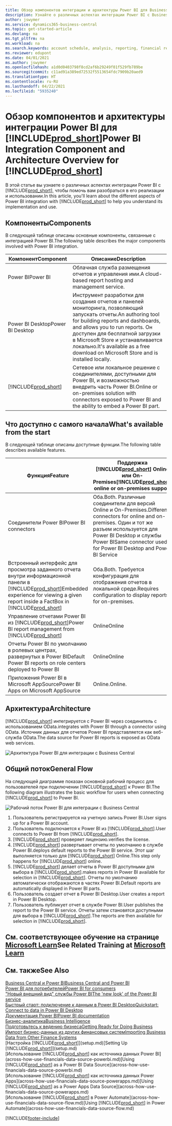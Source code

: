 ```yaml
---
title: Обзор компонентов интеграции и архитектуры Power BI для Business Central | Документация Майкрософт
description: Узнайте о различных аспектах интеграции Power BI с Business Central.
author: jswymer
ms.service: dynamics365-business-central
ms.topic: get-started-article
ms.devlang: na
ms.tgt_pltfrm: na
ms.workload: na
ms.search.keywords: account schedule, analysis, reporting, financial report, business intelligence, KPI
ms.reviewer: edupont
ms.date: 04/01/2021
ms.author: jswymer
ms.openlocfilehash: a1d0d0403798f8cd2af6b29249f01f529fb789be
ms.sourcegitcommit: c11ad91a389ed72532f5513654fdc7909b20aed9
ms.translationtype: HT
ms.contentlocale: ru-RU
ms.lasthandoff: 04/22/2021
ms.locfileid: "5935240"
---
```

# <a name="power-bi-integration-component-and-architecture-overview-for-prod_short"></a><span data-ttu-id="89459-103">Обзор компонентов и архитектуры интеграции Power BI для [!INCLUDE[prod_short](includes/prod_short.md)]</span><span class="sxs-lookup"><span data-stu-id="89459-103">Power BI Integration Component and Architecture Overview for [!INCLUDE[prod_short](includes/prod_short.md)]</span></span>

<span data-ttu-id="89459-104">В этой статье вы узнаете о различных аспектах интеграции Power BI с [!INCLUDE[prod_short](includes/prod_short.md)], чтобы помочь вам разобраться в его реализации и использовании.</span><span class="sxs-lookup"><span data-stu-id="89459-104">In this article, you'll learn about the different aspects of Power BI integration with [!INCLUDE[prod_short](includes/prod_short.md)] to help you understand its implementation and use.</span></span>

## <a name="components"></a><span data-ttu-id="89459-105">Компоненты</span><span class="sxs-lookup"><span data-stu-id="89459-105">Components</span></span>

<span data-ttu-id="89459-106">В следующей таблице описаны основные компоненты, связанные с интеграцией Power BI.</span><span class="sxs-lookup"><span data-stu-id="89459-106">The following table describes the major components involved with Power BI integration.</span></span>

|<span data-ttu-id="89459-107">Компонент</span><span class="sxs-lookup"><span data-stu-id="89459-107">Component</span></span>|<span data-ttu-id="89459-108">Описание</span><span class="sxs-lookup"><span data-stu-id="89459-108">Description</span></span>|
|---------|-----------|
|<span data-ttu-id="89459-109">Power BI</span><span class="sxs-lookup"><span data-stu-id="89459-109">Power BI</span></span>|<span data-ttu-id="89459-110">Облачная служба размещения отчетов и управления ими.</span><span class="sxs-lookup"><span data-stu-id="89459-110">A cloud-based report hosting and management service.</span></span>|
|<span data-ttu-id="89459-111">Power BI Desktop</span><span class="sxs-lookup"><span data-stu-id="89459-111">Power BI Desktop</span></span>|<span data-ttu-id="89459-112">Инструмент разработки для создания отчетов и панелей мониторинга, позволяющий запускать отчеты.</span><span class="sxs-lookup"><span data-stu-id="89459-112">An authoring tool for building reports and dashboards, and allows you to run reports.</span></span> <span data-ttu-id="89459-113">Он доступен для бесплатной загрузки в Microsoft Store и устанавливается локально.</span><span class="sxs-lookup"><span data-stu-id="89459-113">It's available as a free download on Microsoft Store and is installed locally.</span></span>|
|[!INCLUDE[prod_short](includes/prod_short.md)]|<span data-ttu-id="89459-114">Сетевое или локальное решение с соединителями, доступными для Power BI, и возможностью внедрить часть Power BI.</span><span class="sxs-lookup"><span data-stu-id="89459-114">Online or on-premises solution with connectors exposed to Power BI and the ability to embed a Power BI part.</span></span>|

## <a name="whats-available-from-the-start"></a><span data-ttu-id="89459-115">Что доступно с самого начала</span><span class="sxs-lookup"><span data-stu-id="89459-115">What's available from the start</span></span>

<span data-ttu-id="89459-116">В следующей таблице описаны доступные функции.</span><span class="sxs-lookup"><span data-stu-id="89459-116">The following table describes available features.</span></span>

|<span data-ttu-id="89459-117">Функция</span><span class="sxs-lookup"><span data-stu-id="89459-117">Feature</span></span>|<span data-ttu-id="89459-118">Поддержка [!INCLUDE[prod_short](includes/prod_short.md)] Online или On-Premises</span><span class="sxs-lookup"><span data-stu-id="89459-118">[!INCLUDE[prod_short](includes/prod_short.md)] online or on-premises support</span></span>|
|-------|---------------------|
|<span data-ttu-id="89459-119">Соединители Power BI</span><span class="sxs-lookup"><span data-stu-id="89459-119">Power BI connectors</span></span>|<span data-ttu-id="89459-120">Оба.</span><span class="sxs-lookup"><span data-stu-id="89459-120">Both.</span></span> <span data-ttu-id="89459-121">Различные соединители для версий Online и On-Premises.</span><span class="sxs-lookup"><span data-stu-id="89459-121">Different connectors for online and on-premises.</span></span> <span data-ttu-id="89459-122">Один и тот же разъем используется для Power BI Desktop и службы Power BI</span><span class="sxs-lookup"><span data-stu-id="89459-122">Same connector used for Power BI Desktop and Power BI Service</span></span> |
|<span data-ttu-id="89459-123">Встроенный интерфейс для просмотра заданного отчета внутри информационной панели в [!INCLUDE[prod_short](includes/prod_short.md)]</span><span class="sxs-lookup"><span data-stu-id="89459-123">Embedded experience for viewing a given report inside a FactBox in [!INCLUDE[prod_short](includes/prod_short.md)]</span></span>|<span data-ttu-id="89459-124">Оба.</span><span class="sxs-lookup"><span data-stu-id="89459-124">Both.</span></span> <span data-ttu-id="89459-125">Требуется конфигурация для отображения отчетов в локальной среде.</span><span class="sxs-lookup"><span data-stu-id="89459-125">Requires configuration to display reports for on-premises.</span></span>|
|<span data-ttu-id="89459-126">Управление отчетами Power BI из [!INCLUDE[prod_short](includes/prod_short.md)]</span><span class="sxs-lookup"><span data-stu-id="89459-126">Power BI report management from [!INCLUDE[prod_short](includes/prod_short.md)]</span></span>|<span data-ttu-id="89459-127">Online</span><span class="sxs-lookup"><span data-stu-id="89459-127">Online</span></span>|
|<span data-ttu-id="89459-128">Отчеты Power BI по умолчанию в ролевых центрах, развернутых в Power BI</span><span class="sxs-lookup"><span data-stu-id="89459-128">Default Power BI reports on role centers deployed to Power BI</span></span>|<span data-ttu-id="89459-129">Online</span><span class="sxs-lookup"><span data-stu-id="89459-129">Online</span></span>|
|<span data-ttu-id="89459-130">Приложения Power BI в Microsoft AppSource</span><span class="sxs-lookup"><span data-stu-id="89459-130">Power BI Apps on Microsoft AppSource</span></span>|<span data-ttu-id="89459-131">Online.</span><span class="sxs-lookup"><span data-stu-id="89459-131">Online.</span></span>|

## <a name="architecture"></a><span data-ttu-id="89459-132">Архитектура</span><span class="sxs-lookup"><span data-stu-id="89459-132">Architecture</span></span>

[!INCLUDE[prod_short](includes/prod_short.md)] <span data-ttu-id="89459-133">интегрируется с Power BI через соединитель с использованием OData.</span><span class="sxs-lookup"><span data-stu-id="89459-133">integrates with Power BI through a connector using OData.</span></span> <span data-ttu-id="89459-134">Источник данных для отчетов Power BI представляется как веб-служба OData.</span><span class="sxs-lookup"><span data-stu-id="89459-134">The data source for Power BI reports is exposed as OData web services.</span></span>

![Архитектура Power BI для интеграции с Business Central](./media/power-bi-architecture.png)

## <a name="general-flow"></a><span data-ttu-id="89459-136">Общий поток</span><span class="sxs-lookup"><span data-stu-id="89459-136">General Flow</span></span>

<span data-ttu-id="89459-137">На следующей диаграмме показан основной рабочий процесс для пользователей при подключении [!INCLUDE[prod_short](includes/prod_short.md)] к Power BI.</span><span class="sxs-lookup"><span data-stu-id="89459-137">The following diagram illustrates the basic workflow for users when connecting [!INCLUDE[prod_short](includes/prod_short.md)] to Power BI.</span></span>

![Рабочий поток Power BI для интеграции с Business Central](./media/power-bi-flow.png)

1. <span data-ttu-id="89459-139">Пользователь регистрируется на учетную запись Power BI.</span><span class="sxs-lookup"><span data-stu-id="89459-139">User signs up for a Power BI account.</span></span>
2. <span data-ttu-id="89459-140">Пользователь подключается к Power BI из [!INCLUDE[prod_short](includes/prod_short.md)].</span><span class="sxs-lookup"><span data-stu-id="89459-140">User connects to Power BI from [!INCLUDE[prod_short](includes/prod_short.md)].</span></span>
3. [!INCLUDE[prod_short](includes/prod_short.md)] <span data-ttu-id="89459-141">проверяет лицензию.</span><span class="sxs-lookup"><span data-stu-id="89459-141">verifies the license.</span></span>
4. [!INCLUDE[prod_short](includes/prod_short.md)] <span data-ttu-id="89459-142">развертывает отчеты по умолчанию в службе Power BI.</span><span class="sxs-lookup"><span data-stu-id="89459-142">deploys default reports to the Power BI service.</span></span> <span data-ttu-id="89459-143">Этот шаг выполняется только для [!INCLUDE[prod_short](includes/prod_short.md)] Online.</span><span class="sxs-lookup"><span data-stu-id="89459-143">This step only happens for [!INCLUDE[prod_short](includes/prod_short.md)] online.</span></span>
5. [!INCLUDE[prod_short](includes/prod_short.md)] <span data-ttu-id="89459-144">делает отчеты в Power BI доступными для выбора в [!INCLUDE[prod_short](includes/prod_short.md)].</span><span class="sxs-lookup"><span data-stu-id="89459-144">makes reports in Power BI available for selection in [!INCLUDE[prod_short](includes/prod_short.md)].</span></span> <span data-ttu-id="89459-145">Отчеты по умолчанию автоматически отображаются в частях Power BI.</span><span class="sxs-lookup"><span data-stu-id="89459-145">Default reports are automatically displayed in Power BI parts.</span></span>
6. <span data-ttu-id="89459-146">Пользователь создает отчет в Power BI Desktop.</span><span class="sxs-lookup"><span data-stu-id="89459-146">User creates a report in Power BI Desktop.</span></span>
7. <span data-ttu-id="89459-147">Пользователь публикует отчет в службе Power BI.</span><span class="sxs-lookup"><span data-stu-id="89459-147">User publishes the report to the Power BI service.</span></span> <span data-ttu-id="89459-148">Отчеты затем становятся доступными для выбора в [!INCLUDE[prod_short](includes/prod_short.md)].</span><span class="sxs-lookup"><span data-stu-id="89459-148">The reports are then available for selection in [!INCLUDE[prod_short](includes/prod_short.md)].</span></span>

## <a name="see-related-training-at-microsoft-learn"></a><span data-ttu-id="89459-149">См. соответствующее обучение на странице [Microsoft Learn](/learn/modules/configure-powerbi-excel-dynamics-365-business-central/index)</span><span class="sxs-lookup"><span data-stu-id="89459-149">See Related Training at [Microsoft Learn](/learn/modules/configure-powerbi-excel-dynamics-365-business-central/index)</span></span>

## <a name="see-also"></a><span data-ttu-id="89459-150">См. также</span><span class="sxs-lookup"><span data-stu-id="89459-150">See Also</span></span>

[<span data-ttu-id="89459-151">Business Central и Power BI</span><span class="sxs-lookup"><span data-stu-id="89459-151">Business Central and Power BI</span></span>](admin-powerbi.md)  
[<span data-ttu-id="89459-152">Power BI для потребителей</span><span class="sxs-lookup"><span data-stu-id="89459-152">Power BI for consumers</span></span>](/power-bi/consumer/end-user-consumer)  
[<span data-ttu-id="89459-153">"Новый внешний вид" службы Power BI</span><span class="sxs-lookup"><span data-stu-id="89459-153">The 'new look' of the Power BI service</span></span>](/power-bi/service-new-look)  
[<span data-ttu-id="89459-154">Быстрый старт: подключение к данным в Power BI Desktop</span><span class="sxs-lookup"><span data-stu-id="89459-154">Quickstart: Connect to data in Power BI Desktop</span></span>](/power-bi/desktop-quickstart-connect-to-data)  
[<span data-ttu-id="89459-155">Документация Power BI</span><span class="sxs-lookup"><span data-stu-id="89459-155">Power BI documentation</span></span>](/power-bi/)  
[<span data-ttu-id="89459-156">Бизнес-аналитика</span><span class="sxs-lookup"><span data-stu-id="89459-156">Business Intelligence</span></span>](bi.md)  
[<span data-ttu-id="89459-157">Подготовьтесь к ведению бизнеса</span><span class="sxs-lookup"><span data-stu-id="89459-157">Getting Ready for Doing Business</span></span>](ui-get-ready-business.md)  
[<span data-ttu-id="89459-158">Импорт бизнес-данных из других финансовых систем</span><span class="sxs-lookup"><span data-stu-id="89459-158">Importing Business Data from Other Finance Systems</span></span>](across-import-data-configuration-packages.md)  
<span data-ttu-id="89459-159">[Настройка [!INCLUDE[prod_short](includes/prod_short.md)]](setup.md)</span><span class="sxs-lookup"><span data-stu-id="89459-159">[Setting Up [!INCLUDE[prod_short](includes/prod_short.md)]](setup.md)</span></span>  
<span data-ttu-id="89459-160">[Использование [!INCLUDE[prod_short](includes/prod_short.md)] как источника данных Power BI](across-how-use-financials-data-source-powerbi.md)</span><span class="sxs-lookup"><span data-stu-id="89459-160">[Using [!INCLUDE[prod_short](includes/prod_short.md)] as a Power BI Data Source](across-how-use-financials-data-source-powerbi.md)</span></span>  
<span data-ttu-id="89459-161">[Использование [!INCLUDE[prod_short](includes/prod_short.md)] как источника данных Power Apps](across-how-use-financials-data-source-powerapps.md)</span><span class="sxs-lookup"><span data-stu-id="89459-161">[Using [!INCLUDE[prod_short](includes/prod_short.md)] as a Power Apps Data Source](across-how-use-financials-data-source-powerapps.md)</span></span>  
<span data-ttu-id="89459-162">[Использование [!INCLUDE[prod_short](includes/prod_short.md)] в Power Automate](across-how-use-financials-data-source-flow.md)</span><span class="sxs-lookup"><span data-stu-id="89459-162">[Using [!INCLUDE[prod_short](includes/prod_short.md)] in Power Automate](across-how-use-financials-data-source-flow.md)</span></span>  


[!INCLUDE[footer-include](includes/footer-banner.md)]